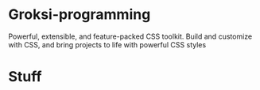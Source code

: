 # Groksi-programming
Powerful, extensible, and feature-packed CSS toolkit. Build and customize with CSS, and bring projects to life with powerful CSS styles
# Stuff
